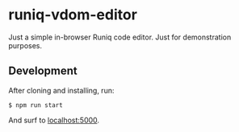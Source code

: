 # runiq-vdom-editor

Just a simple in-browser Runiq code editor. Just for demonstration purposes.

## Development

After cloning and installing, run:

    $ npm run start

And surf to [localhost:5000](http://localhost:5000).
